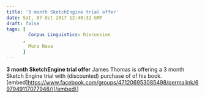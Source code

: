 ```yaml
---
title: '3 month SketchEngine trial offer'
date: Sat, 07 Oct 2017 12:40:32 GMT
draft: false
tags: [
        Corpus Linguistics: Discussion
      , 
        Mura Nava
      ]
---
```


**3 month SketchEngine trial offer** James Thomas is offering a 3 month Sketch Engine trial with (discounted) purchase of of his book. \[embed\]https://www.facebook.com/groups/471206953085498/permalink/697949117077946/\[/embed\]
